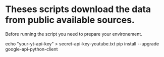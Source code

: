 # Theses scripts download the data from public available sources.

Before running the script you need to prepare your environement.

echo "your-yt-api-key" > secret-api-key-youtube.txt
pip install --upgrade google-api-python-client
